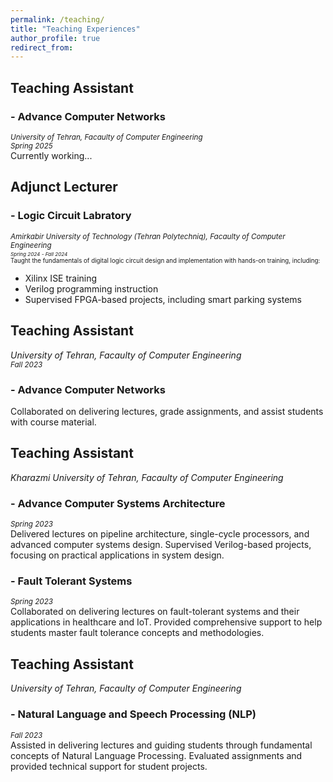 ```yaml
---
permalink: /teaching/
title: "Teaching Experiences"
author_profile: true
redirect_from: 
---
```

## Teaching Assistant
### - Advance Computer Networks
<sub>*University of Tehran, Facaulty of Computer Engineering*</sub><br>
<sub>*Spring 2025*</sub><br>
Currently working...

## Adjunct Lecturer
### - Logic Circuit Labratory
<sub>*Amirkabir University of Technology (Tehran Polytechniq), Facaulty of Computer Engineering*<sub><br>
<sub>*Spring 2024 - Fall 2024*</sub><br>
Taught the fundamentals of digital logic circuit design and implementation with hands-on training, including:<br>
- Xilinx ISE training
- Verilog programming instruction
- Supervised FPGA-based projects, including smart parking systems

## Teaching Assistant
*University of Tehran, Facaulty of Computer Engineering*<br>
<sub>*Fall 2023*</sub>
### - Advance Computer Networks
Collaborated on delivering lectures, grade assignments, and assist students with course material.

## Teaching Assistant
*Kharazmi University of Tehran, Facaulty of Computer Engineering* 
### - Advance Computer Systems Architecture
<sub>*Spring 2023*</sub><br>
Delivered lectures on pipeline architecture, single-cycle processors, and advanced computer systems design. Supervised Verilog-based projects, focusing on practical applications in system design.
### - Fault Tolerant Systems
<sub>*Spring 2023*</sub><br>
Collaborated on delivering lectures on fault-tolerant systems and their applications in healthcare and IoT. Provided comprehensive support to help students master fault tolerance concepts and methodologies.

## Teaching Assistant
*University of Tehran, Facaulty of Computer Engineering*
### - Natural Language and Speech Processing (NLP)
<sub>*Fall 2023*</sub><br>
Assisted in delivering lectures and guiding students through fundamental concepts of Natural Language Processing. Evaluated assignments and provided technical support for student projects.
